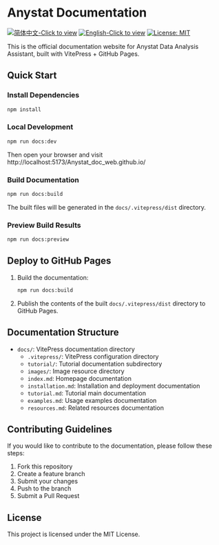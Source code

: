 # Anystat Documentation

[![简体中文-Click to view](https://img.shields.io/badge/简体中文-Click_to_view-red.svg)](https://anystatweb.github.io/README.md)
[![English-Click to view](https://img.shields.io/badge/English-Click_to_view-blue.svg)](https://anystatweb.github.io/README_EN.md)
[![License: MIT](https://img.shields.io/badge/License-MIT-yellow.svg)](https://opensource.org/licenses/MIT)

This is the official documentation website for Anystat Data Analysis Assistant, built with VitePress + GitHub Pages.

## Quick Start

### Install Dependencies

```bash
npm install
```

### Local Development

```bash
npm run docs:dev
```

Then open your browser and visit http://localhost:5173/Anystat_doc_web.github.io/

### Build Documentation

```bash
npm run docs:build
```

The built files will be generated in the `docs/.vitepress/dist` directory.

### Preview Build Results

```bash
npm run docs:preview
```

## Deploy to GitHub Pages

1. Build the documentation:
   ```bash
   npm run docs:build
   ```

2. Publish the contents of the built `docs/.vitepress/dist` directory to GitHub Pages.

## Documentation Structure

- `docs/`: VitePress documentation directory
  - `.vitepress/`: VitePress configuration directory
  - `tutorial/`: Tutorial documentation subdirectory
  - `images/`: Image resource directory
  - `index.md`: Homepage documentation
  - `installation.md`: Installation and deployment documentation
  - `tutorial.md`: Tutorial main documentation
  - `examples.md`: Usage examples documentation
  - `resources.md`: Related resources documentation

## Contributing Guidelines

If you would like to contribute to the documentation, please follow these steps:

1. Fork this repository
2. Create a feature branch
3. Submit your changes
4. Push to the branch
5. Submit a Pull Request

## License

This project is licensed under the MIT License.